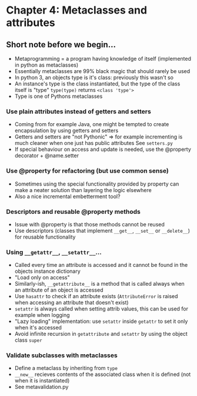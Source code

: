 # Chapter 4: Metaclasses and attributes

## Short note before we begin...
- Metaprogramming = a program having knowledge of itself (implemented in python as metaclasses)
- Essentially metaclasses are 99% black magic that should rarely be used
- In python 3, an objects type is it's class: previously this wasn't so
- An instance's type is the class instantiated, but the type of the class itself is "type" `type(type)` returns `<class 'type'>`
- Type is one of Pythons metaclasses

### Use plain attributes instead of getters and setters
- Coming from for example Java, one might be tempted to create encapsulation by using getters and setters
- Getters and setters are "not Pythonic" => for example incrementing is much cleaner when one just has public attributes
See `setters.py`
- If special behaviour on access and update is needed, use the @property decorator + @name.setter

### Use @property for refactoring (but use common sense)
- Sometimes using the special functionality provided by property can make a neater solution than layering the logic elsewhere
- Also a nice incremental embetterment tool?

### Descriptors and reusable @property methods
- Issue with @property is that those methods cannot be reused
- Use descriptors (classes that implement `__get__`, `__set__` or `__delete__`) for reusable functionality

### Using `__getattr__`, `__setattr__`...
- Called every time an attribute is accessed and it cannot be found in the objects instance dictionary
- "Load only on access"
- Similarly-ish, `__getattribute__` is a method that is called always when an attribute of an object is accessed
- Use `hasattr` to check if an attribute exists (`AttributeError` is raised when accessing an attribute that doesn't exist)
- `setattr` is always called when setting attrib values, this can be used for example when logging
- "Lazy loading" implementation: use `setattr` inside `getattr` to set it only when it's accessed
- Avoid infinite recursion in `getattribute` and `setattr` by using the object class `super` 

### Validate subclasses with metaclasses
- Define a metaclass by inheriting from `type`
- `__new__` recieves contents of the associated class when it is defined (not when it is instantiated)
- See metavalidation.py 
